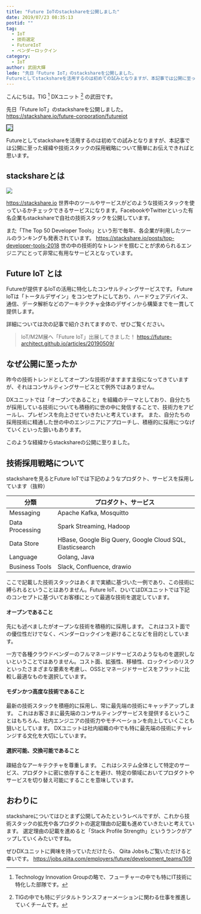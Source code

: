 ```yaml
---
title: "Future IoTのstackshareを公開しました"
date: 2019/07/23 08:35:13
postid: ""
tag:
  - IoT
  - 技術選定
  - FutureIoT
  - ベンダーロックイン
category:
  - IoT
author: 武田大輝
lede: "先日「Future IoT」のstackshareを公開しました。
Futureとしてstackshareを活用するのは初めての試みとなりますが、本記事では公開に至った経緯や技術スタックの採用戦略について簡単にお伝えできればと思います。"
---
```

こんにちは。TIG [^1] DXユニット [^2] の武田です。

先日「Future IoT」のstackshareを公開しました。
https://stackshare.io/future-corporation/futureiot

<img src="/images/20190723/photo_20190723_01.png" style="border:solid 1px #000000" loading="lazy">

Futureとしてstackshareを活用するのは初めての試みとなりますが、本記事では公開に至った経緯や技術スタックの採用戦略について簡単にお伝えできればと思います。

## stackshareとは

<img src="/images/20190723/photo_20190723_02.png" loading="lazy">

https://stackshare.io
世界中のツールやサービスがどのような技術スタックを使っているかチェックできるサービスになります。FacebookやTwitterといった有名企業もstackshareで自社の技術スタックを公開しています。

また「The Top 50 Developer Tools」という形で毎年、各企業が利用したツールのランキングも発表されています。
https://stackshare.io/posts/top-developer-tools-2018
世の中の技術的なトレンドを掴むことが求められるエンジニアにとって非常に有用なサービスとなっています。

## Future IoT とは

Futureが提供するIoTの活用に特化したコンサルティングサービスです。
Future IoTは「トータルデザイン」をコンセプトにしており、ハードウェアデバイス、通信、データ解析などのアーキテクチャ全体のデザインから構築までを一貫して提供します。

詳細については次の記事で紹介されてますので、ぜひご覧ください。

> IoT/M2M展へ「Future IoT」出展してきました！
> https://future-architect.github.io/articles/20190509/

## なぜ公開に至ったか

昨今の技術トレンドとしてオープンな技術がますます主役になってきていますが、それはコンサルティングサービスとて例外ではありません。

DXユニットでは「オープンであること」を組織のテーマとしており、自分たちが採用している技術についても積極的に世の中に発信することで、技術力をアピールし、プレゼンスを向上させていきたいと考えています。
また、自分たちの採用技術に精通した世の中のエンジニアにアプローチし、積極的に採用につなげていくといった狙いもあります。

このような経緯からstackshareの公開に至りました。

## 技術採用戦略について

stackshareを見るとFuture IoTでは下記のようなプロダクト、サービスを採用しています（抜粋）

| 分類            | プロダクト、サービス                                     |
|-----------------|----------------------------------------------------------|
| Messaging       | Apache Kafka, Mosquitto                                  |
| Data Processing | Spark Streaming, Hadoop                                  |
| Data Store      | HBase, Google Big Query, Google Cloud SQL, Elasticsearch |
| Language        | Golang, Java                                             |
| Business Tools  | Slack, Confluence, drawio                                |

ここで記載した技術スタックはあくまで実績に基づいた一例であり、この技術に縛られるということはありません。Future IoT、ひいてはDXユニットでは下記のコンセプトに基づいてお客様にとって最適な技術を選定しています。

#### オープンであること

先にも述べましたがオープンな技術を積極的に採用します。
これはコスト面での優位性だけでなく、ベンダーロックインを避けることなどを目的としています。

一方で各種クラウドベンダーのフルマネージドサービスのようなものを選択しないということではありません。コスト面、拡張性、移植性、ロックインのリスクといったさまざまな要素を考慮し、OSSとマネージドサービスをフラットに比較し最適なものを選択しています。

#### モダンかつ高度な技術であること

最新の技術スタックを積極的に採用し、常に最先端の技術にキャッチアップします。
これはお客さまに最先端のコンサルティングサービスを提供するということはもちろん、社内エンジニアの技術力やモチベーションを向上していくことも狙いとしています。
DXユニットは社内組織の中でも特に最先端の技術にチャレンジする文化を大切にしています。

#### 選択可能、交換可能であること

疎結合なアーキテクチャを尊重します。
これはシステム全体として特定のサービス、プロダクトに密に依存することを避け、特定の領域においてプロダクトやサービスを切り替え可能にすることを意味しています。

## おわりに

stackshareについてはひとまず公開してみたというレベルですが、これから技術スタックの拡充や各プロダクトの選定理由の記載も進めていきたいと考えています。
選定理由の記載を進めると「Stack Profile Strength」というランクがアップしていくみたいですね。

ぜひDXユニットに興味を持っていただけたら、 Qiita Jobsもご覧いただけると幸いです。
https://jobs.qiita.com/employers/future/development_teams/109

 [^1]: Technology Innovation Groupの略で、フューチャーの中でも特にIT技術に特化した部隊です。
 [^2]: TIGの中でも特にデジタルトランスフォーメーションに関わる仕事を推進していくチームです。
